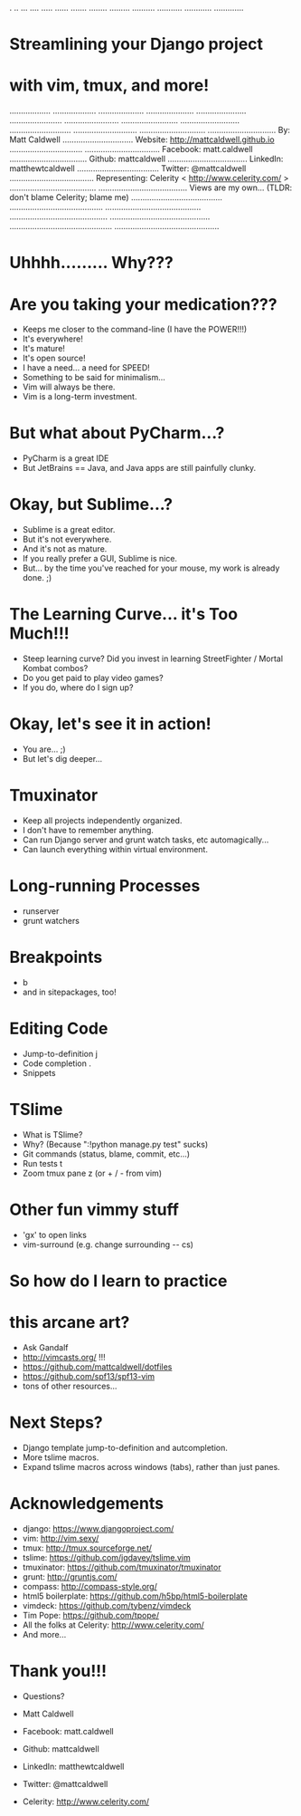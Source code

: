 .
..
...
....
.....
......
.......
........
.........
..........
...........
............
.............
# Streamlining your Django project
# with vim, tmux, and more!
..................
...................
....................
.....................
......................
.......................
........................
.........................
..........................
...........................
............................
.............................
..............................                             By: Matt Caldwell
...............................                            Website: http://mattcaldwell.github.io
................................
.................................                          Facebook: matt.caldwell
..................................                         Github: mattcaldwell
...................................                        LinkedIn: matthewtcaldwell
....................................                       Twitter: @mattcaldwell
.....................................                      Representing: Celerity < http://www.celerity.com/ >
......................................
.......................................                    Views are my own... (TLDR: don't blame Celerity; blame me)
........................................
.........................................
..........................................
...........................................
............................................
.............................................
..............................................


# Uhhhh......... Why???
# Are you taking your medication???

- Keeps me closer to the command-line (I have the POWER!!!)
- It's everywhere!
- It's mature!
- It's open source!
- I have a need... a need for SPEED!
- Something to be said for minimalism...
- Vim will always be there.
- Vim is a long-term investment.


# But what about PyCharm...?

- PyCharm is a great IDE
- But JetBrains == Java, and Java apps are still painfully clunky.


# Okay, but Sublime...?

- Sublime is a great editor.
- But it's not everywhere.
- And it's not as mature.
- If you really prefer a GUI, Sublime is nice.
- But... by the time you've reached for your mouse, my work is already done. ;)


# The Learning Curve... it's Too Much!!!

- Steep learning curve?  Did you invest in learning StreetFighter / Mortal Kombat combos?
- Do you get paid to play video games?
- If you do, where do I sign up?


# Okay, let's see it in action!

- You are... ;)
- But let's dig deeper...


# Tmuxinator

- Keep all projects independently organized.
- I don't have to remember anything.
- Can run Django server and grunt watch tasks, etc automagically...
- Can launch everything within virtual environment.


# Long-running Processes

- runserver
- grunt watchers


# Breakpoints

- <leader>b
- and in sitepackages, too!


# Editing Code

- Jump-to-definition <leader>j
- Code completion .<tab>
- Snippets <snippet><tab>


# TSlime

- What is TSlime?
- Why?  (Because ":!python manage.py test" sucks)
- Git commands (status, blame, commit, etc...)
- Run tests <leader>t
- Zoom tmux pane <ctrl-a>z (or <leader>+ / <leader>- from vim)


# Other fun vimmy stuff

- 'gx' to open links
- vim-surround (e.g. change surrounding -- cs<old><new>)


# So how do I learn to practice
# this arcane art?
- Ask Gandalf
- http://vimcasts.org/ !!!
- https://github.com/mattcaldwell/dotfiles
- https://github.com/spf13/spf13-vim
- tons of other resources...


# Next Steps?

- Django template jump-to-definition and autcompletion.
- More tslime macros.
- Expand tslime macros across windows (tabs), rather than just panes.


# Acknowledgements
- django: https://www.djangoproject.com/
- vim: http://vim.sexy/
- tmux: http://tmux.sourceforge.net/
- tslime: https://github.com/jgdavey/tslime.vim
- tmuxinator: https://github.com/tmuxinator/tmuxinator
- grunt: http://gruntjs.com/
- compass: http://compass-style.org/
- html5 boilerplate: https://github.com/h5bp/html5-boilerplate
- vimdeck: https://github.com/tybenz/vimdeck
- Tim Pope: https://github.com/tpope/
- All the folks at Celerity: http://www.celerity.com/
- And more...


# Thank you!!!

- Questions?

- Matt Caldwell
- Facebook: matt.caldwell
- Github: mattcaldwell
- LinkedIn: matthewtcaldwell
- Twitter: @mattcaldwell

- Celerity: http://www.celerity.com/
